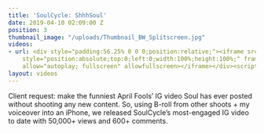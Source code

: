 ```yaml
---
title: 'SoulCycle: ShhhSoul'
date: 2019-04-10 02:09:00 Z
position: 3
thumbnail_image: "/uploads/Thumbnail_BW_Splitscreen.jpg"
videos:
- url: <div style="padding:56.25% 0 0 0;position:relative;"><iframe src="https://player.vimeo.com/video/329197623?autoplay=1&title=0&byline=0&portrait=0"
    style="position:absolute;top:0;left:0;width:100%;height:100%;" frameborder="0"
    allow="autoplay; fullscreen" allowfullscreen></iframe></div><script src="https://player.vimeo.com/api/player.js"></script>
layout: videos
---
```


Client request: make the funniest April Fools’ IG video Soul has ever posted without shooting any new content. So, using B-roll from other shoots + my voiceover into an iPhone, we released SoulCycle’s most-engaged IG video to date with 50,000+ views and 600+ comments.